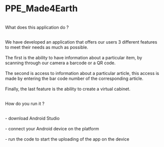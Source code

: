 # PPE_Made4Earth

<br>What does this application do ?

<br>We have developed an application that offers our users 3 different features to meet their needs as much as possible. </br>
<br>The first is the ability to have information about a particular item, by scanning through our camera a barcode or a QR code. </br>
<br>The second is access to information about a particular article, this access is made by entering the bar code number of the corresponding article. </br>
<br>Finally, the last feature is the ability to create a virtual cabinet. </br>

<br>How do you run it ?</br>

<br>- download Android Studio </br>
<br>- connect your Android device on the platform </br>
<br>- run the code to start the uploading of the app on the device </br>
